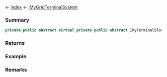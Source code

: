 ← [Index](Api-Index) ← [IMyGridTerminalSystem](Sandbox.ModAPI.Ingame.IMyGridTerminalSystem)

### Summary

```csharp
private public abstract virtual private public abstract IMyTerminalBlock GetBlockWithName
```

### Returns

### Example

### Remarks

